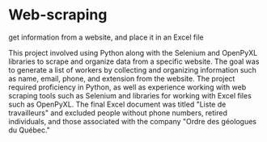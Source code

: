 # Web-scraping
get information from a website, and place it in an Excel file



This project involved using Python along with the Selenium and OpenPyXL libraries to scrape and organize data from a specific website. 
The goal was to generate a list of workers by collecting and organizing information such as name, email, phone, and extension from the website. 
The project required proficiency in Python, as well as experience working with web scraping tools such as Selenium and libraries for working with Excel files such as OpenPyXL. 
The final Excel document was titled "Liste de travailleurs" and excluded people without phone numbers, retired individuals, and those associated with the company "Ordre des géologues du Québec."
